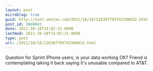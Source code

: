 ```yaml
---
layout: post
microblog: true
guid: http://twit.vmstan.com/2011/10/18/126387705742508032.html
post_id: 3040043
date: 2011-10-18T14:02:31-0600
lastmod: 2011-10-18T14:02:31-0600
type: post
url: /2011/10/18/126387705742508032.html
---
```

Question for Sprint iPhone users, is your data working OK? Friend is contemplating taking it back saying it's unusable compared to AT&T.
